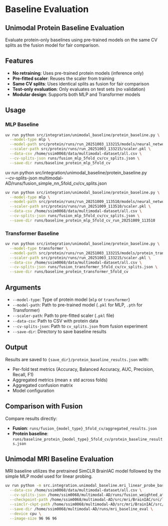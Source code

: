 # Baseline Evaluation

## Unimodal Protein Baseline Evaluation

Evaluate protein-only baselines using pre-trained models on the same CV splits as the fusion model for fair comparison.

## Features

- **No retraining**: Uses pre-trained protein models (inference only)
- **Pre-fitted scaler**: Reuses the scaler from training
- **Same CV splits**: Uses identical splits as fusion for fair comparison
- **Test-only evaluation**: Only evaluates on test sets (no validation)
- **Modular design**: Supports both MLP and Transformer models

## Usage

### MLP Baseline

```bash
uv run python src/integration/unimodal_baseline/protein_baseline.py \
  --model-type mlp \
  --model-path src/protein/runs/run_20251003_133215/models/neural_network.pkl \
  --scaler-path src/protein/runs/run_20251003_133215/scaler.pkl \
  --data-csv /home/ssim0068/data/multimodal-dataset/all.csv \
  --cv-splits-json runs/fusion_mlp_5fold_cv/cv_splits.json \
  --save-dir runs/baseline_protein_mlp_5fold_cv
```
uv run python src/integration/unimodal_baseline/protein_baseline.py \
  --cv-splits-json multimodal-AD/runs/fusion_simple_nn_5fold_cv/cv_splits.json

```bash
uv run python src/integration/unimodal_baseline/protein_baseline.py \
  --model-type mlp \
  --model-path src/protein/runs/run_20251009_113510/models/neural_network.pkl \
  --scaler-path src/protein/runs/run_20251009_113510/scaler.pkl \
  --data-csv /home/ssim0068/data/multimodal-dataset/all.csv \
  --cv-splits-json runs/fusion_mlp_5fold_cv/cv_splits.json \
  --save-dir runs/baseline_protein_mlp_5fold_cv_run_20251009_113510
```

### Transformer Baseline

```bash
uv run python src/integration/unimodal_baseline/protein_baseline.py \
  --model-type transformer \
  --model-path src/protein/runs/run_20251003_133215/models/protein_transformer.pth \
  --scaler-path src/protein/runs/run_20251003_133215/scaler.pkl \
  --data-csv /home/ssim0068/data/multimodal-dataset/all.csv \
  --cv-splits-json runs/fusion_transformer_5fold_cv/cv_splits.json \
  --save-dir runs/baseline_protein_transformer_5fold_cv
```

## Arguments

- `--model-type`: Type of protein model (`mlp` or `transformer`)
- `--model-path`: Path to pre-trained model (`.pkl` for MLP, `.pth` for Transformer)
- `--scaler-path`: Path to pre-fitted scaler (`.pkl` file)
- `--data-csv`: Path to CSV with protein data
- `--cv-splits-json`: Path to `cv_splits.json` from fusion experiment
- `--save-dir`: Directory to save baseline results

## Output

Results are saved to `{save_dir}/protein_baseline_results.json` with:
- Per-fold test metrics (Accuracy, Balanced Accuracy, AUC, Precision, Recall, F1)
- Aggregated metrics (mean ± std across folds)
- Aggregated confusion matrix
- Model configuration

## Comparison with Fusion

Compare results directly:
- **Fusion**: `runs/fusion_{model_type}_5fold_cv/aggregated_results.json`
- **Protein baseline**: `runs/baseline_protein_{model_type}_5fold_cv/protein_baseline_results.json`


## Unimodal MRI Baseline Evaluation
MRI baseline utilizes the pretrained SimCLR BrainIAC model followed by the simple MLP model used for linear probing. 

```bash
uv run python -m src.integration.unimodal_baseline.mri_linear_probe_baseline \
  --data-csv /home/ssim0068/data/multimodal-dataset/all.csv \
  --cv-splits-json /home/ssim0068/multimodal-AD/runs/fusion_weighted_attention_nn_5fold_cv/cv_splits.json \
  --checkpoint-path /home/ssim0068/multimodal-AD/src/mri/BrainIAC/src/logs/mni305/cn_ad_linear_probe_mni305_batch32-epoch=84-val_auc=0.77.ckpt \
  --simclr-ckpt-path /home/ssim0068/multimodal-AD/src/mri/BrainIAC/src/checkpoints/BrainIAC.ckpt \
  --save-dir /home/ssim0068/multimodal-AD/runs/mri_baseline_eval \
  --device cpu \
  --image-size 96 96 96
```